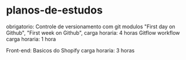 # planos-de-estudos

obrigatorio:
Controle de versionamento com git modulos "First day on Github", "First week on Github", carga horaria: 4 horas
Gitflow workflow carga horaria: 1 hora

Front-end:
Basicos do Shopify carga horaria: 3 horas
